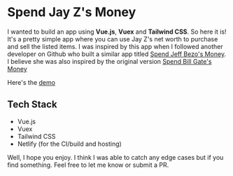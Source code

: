 # Spend Jay Z's Money 

I wanted to build an app using **Vue.js**, **Vuex** and **Tailwind CSS**. So here it is! It's a pretty simple app where you can use Jay Z's net worth to purchase and sell the listed items. I was inspired by this app when I followed another developer on Github who built a similar app titled [Spend Jeff Bezo's Money](https://spend-jeff-bezos-money.netlify.com). I believe she was also inspired by the original version [Spend Bill Gate's Money](https://neal.fun/spend/)

Here's the [demo](https://optimistic-newton-ffae31.netlify.com/)

## Tech Stack
* Vue.js
* Vuex
* Tailwind CSS
* Netlify (for the CI/build and hosting)



Well, I hope you enjoy. I think I was able to catch any edge cases but if you find something. Feel free to let me know or submit a PR. 
